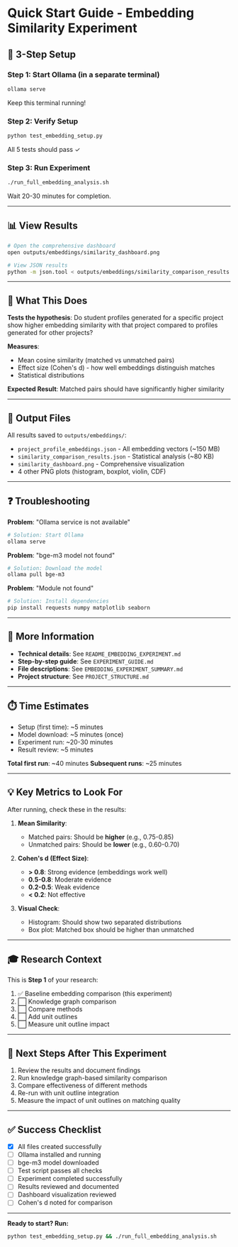 # Quick Start Guide - Embedding Similarity Experiment

## 🚀 3-Step Setup

### Step 1: Start Ollama (in a separate terminal)
```bash
ollama serve
```
Keep this terminal running!

### Step 2: Verify Setup
```bash
python test_embedding_setup.py
```
All 5 tests should pass ✓

### Step 3: Run Experiment
```bash
./run_full_embedding_analysis.sh
```
Wait 20-30 minutes for completion.

---

## 📊 View Results

```bash
# Open the comprehensive dashboard
open outputs/embeddings/similarity_dashboard.png

# View JSON results
python -m json.tool < outputs/embeddings/similarity_comparison_results.json | less
```

---

## 🎯 What This Does

**Tests the hypothesis**: Do student profiles generated for a specific project show higher embedding similarity with that project compared to profiles generated for other projects?

**Measures**:
- Mean cosine similarity (matched vs unmatched pairs)
- Effect size (Cohen's d) - how well embeddings distinguish matches
- Statistical distributions

**Expected Result**: Matched pairs should have significantly higher similarity

---

## 📁 Output Files

All results saved to `outputs/embeddings/`:
- `project_profile_embeddings.json` - All embedding vectors (~150 MB)
- `similarity_comparison_results.json` - Statistical analysis (~80 KB)
- `similarity_dashboard.png` - Comprehensive visualization
- 4 other PNG plots (histogram, boxplot, violin, CDF)

---

## ❓ Troubleshooting

**Problem**: "Ollama service is not available"
```bash
# Solution: Start Ollama
ollama serve
```

**Problem**: "bge-m3 model not found"
```bash
# Solution: Download the model
ollama pull bge-m3
```

**Problem**: "Module not found"
```bash
# Solution: Install dependencies
pip install requests numpy matplotlib seaborn
```

---

## 📖 More Information

- **Technical details**: See `README_EMBEDDING_EXPERIMENT.md`
- **Step-by-step guide**: See `EXPERIMENT_GUIDE.md`
- **File descriptions**: See `EMBEDDING_EXPERIMENT_SUMMARY.md`
- **Project structure**: See `PROJECT_STRUCTURE.md`

---

## ⏱️ Time Estimates

- Setup (first time): ~5 minutes
- Model download: ~5 minutes (once)
- Experiment run: ~20-30 minutes
- Result review: ~5 minutes

**Total first run**: ~40 minutes
**Subsequent runs**: ~25 minutes

---

## 💡 Key Metrics to Look For

After running, check these in the results:

1. **Mean Similarity**:
   - Matched pairs: Should be **higher** (e.g., 0.75-0.85)
   - Unmatched pairs: Should be **lower** (e.g., 0.60-0.70)

2. **Cohen's d (Effect Size)**:
   - **> 0.8**: Strong evidence (embeddings work well)
   - **0.5-0.8**: Moderate evidence
   - **0.2-0.5**: Weak evidence
   - **< 0.2**: Not effective

3. **Visual Check**:
   - Histogram: Should show two separated distributions
   - Box plot: Matched box should be higher than unmatched

---

## 🎓 Research Context

This is **Step 1** of your research:
1. ✅ Baseline embedding comparison (this experiment)
2. ⬜ Knowledge graph comparison
3. ⬜ Compare methods
4. ⬜ Add unit outlines
5. ⬜ Measure unit outline impact

---

## 🔄 Next Steps After This Experiment

1. Review the results and document findings
2. Run knowledge graph-based similarity comparison
3. Compare effectiveness of different methods
4. Re-run with unit outline integration
5. Measure the impact of unit outlines on matching quality

---

## ✅ Success Checklist

- [x] All files created successfully
- [ ] Ollama installed and running
- [ ] bge-m3 model downloaded
- [ ] Test script passes all checks
- [ ] Experiment completed successfully
- [ ] Results reviewed and documented
- [ ] Dashboard visualization reviewed
- [ ] Cohen's d noted for comparison

---

**Ready to start? Run:**
```bash
python test_embedding_setup.py && ./run_full_embedding_analysis.sh
```
